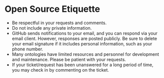 # Open Source Etiquette

- Be respectful in your requests and comments.
- Do not include any private information.
- GitHub sends notifications to your email, and you can respond via your email client. However, responses are posted publicly. Be sure to delete your email signature if it includes personal information, such as your phone number.
- Many ontologies have limited resources and personnel for development and maintenance. Please be patient with your requests.
- If your ticket/request has been unanswered for a long period of time, you may check in by commenting on the ticket.